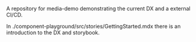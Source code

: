 A repository for media-demo demonstrating the current DX and a external CI/CD. 

In ./component-playground/src/stories/GettingStarted.mdx there is an introduction to the DX and storybook. 
